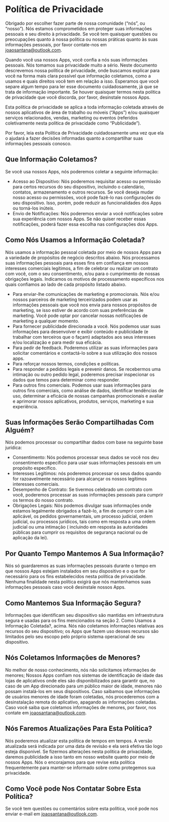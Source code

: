 # Política de Privacidade

Obrigado por escolher fazer parte de nossa comunidade (“nós”, ou 
“nosso”). Nós estamos comprometidos em proteger suas informações 
pessoais e seu direito à privacidade. Se você tem quaisquer 
questões ou preocupações quanto à nossa política ou nossas 
práticas quanto às suas informações pessoais, por favor 
contate-nos em joaosantana@outlook.com.

Quando você usa nossos Apps, você confia a nós suas informações 
pessoais. Nós tomamos sua privacidade muito a sério. Neste 
documento descrevemos nossa política de privacidade, onde 
buscamos explicar para você na forma mais clara possível que 
informação coletamos, como a usamos e quais direitos você tem em 
relação a isso. Esperamos que você separe algum tempo para ler 
esse documento cuidadosamente, já que se trata de informação 
importante. Se houver quaisquer termos nesta política de 
privacidade que você discorda, por favor, desinstale nossos Apps.

Esta política de privacidade se aplica a toda informação 
coletada através de nossos aplicativos de área de trabalho ou 
móveis (“Apps”) e/ou quaisquer serviços relacionados, vendas, 
marketing ou eventos (referidos coletivamente nesta política de 
privacidade como “Publicidade”).

Por favor, leia esta Política de Privacidade cuidadosamente uma 
vez que ela o ajudará a fazer decisões informadas quanto a 
compartilhar suas informações pessoais conosco.

## Que Informação Coletamos?

Se você usa nossos Apps, nós poderemos coletar a seguinte 
informação:

-  Acesso ao Dispositivo: Nós poderemos requisitar acesso ou 
permissão para certos recursos do seu dispositivo, incluindo o 
calendário, contatos, armazenamento e outros recursos. Se você 
deseja mudar nosso acesso ou permissões, você pode fazê-lo nas 
configurações do seu dispositivo. Isso, porém, pode reduzir as 
funcionalidades dos Apps ou torná-los inúteis.
-  Envio de Notificações: Nós poderemos enviar a você 
notificações sobre sua experiência com nossos Apps. Se não 
quiser receber essas notificações, poderá fazer essa escolha nas 
configurações dos Apps.

## Como Nós Usamos a Informação Coletada?

Nós usamos a informação pessoal coletada por meio de nossos Apps 
para a variedade de propósitos de negócio descritos abaixo. Nós 
processamos suas informações pessoais para esses fins em 
confiança em nossos interesses comerciais legítimos, a fim de 
celebrar ou realizar um contrato com você, com o seu 
consentimento, e/ou para o cumprimento de nossas obrigações 
legais. Indicamos os motivos de processamento específicos nos 
quais confiamos ao lado de cada propósito listado abaixo.

-  Para enviar-lhe comunicações de marketing e promocionais. Nós 
e/ou nossos parceiros de marketing terceirizados podem usar as 
informações pessoais que você nos envia para nossos propósitos 
de marketing, se isso estiver de acordo com suas preferências de 
marketing. Você pode optar por cancelar nossas notificações de 
marketing a qualquer momento.
-  Para fornecer publicidade direcionada a você. Nós podemos 
usar suas informações para desenvolver e exibir conteúdo e 
publicidade (e trabalhar com terceiros que o façam) adaptados 
aos seus interesses e/ou localização e para medir sua eficácia.
-  Para pedir de feedback. Poderemos utilizar as suas 
informações para solicitar comentários e contactá-lo sobre a sua 
utilização dos nossos apps.
-  Para reforçar nossos termos, condições e políticas.
-  Para responder a pedidos legais e prevenir danos. Se 
recebermos uma intimação ou outro pedido legal, poderemos 
precisar inspecionar os dados que temos para determinar como 
responder.
-  Para outros fins comerciais. Podemos usar suas informações 
para outros fins comerciais, como análise de dados, identificar 
tendências de uso, determinar a eficácia de nossas campanhas 
promocionais e avaliar e aprimorar nossos aplicativos, produtos, 
serviços, marketing e sua experiência.

## Suas Informações Serão Compartilhadas Com Alguém?

Nós podemos processar ou compartilhar dados com base na seguinte 
base jurídica:

-  Consentimento: Nós podemos processar seus dados se você nos 
deu consentimento específico para usar suas informações pessoais 
em um propósito específico.
-  Interesses Legítimos: nós poderemos processar os seus dados 
quando for razoavelmente necessário para alcançar os nossos 
legítimos interesses comerciais.
-  Desempenho de Contrato: Se tivermos celebrado um contrato com 
você, poderemos processar as suas informações pessoais para 
cumprir os termos do nosso contrato.
-  Obrigações Legais: Nós podemos divulgar suas informações onde 
estamos legalmente obrigados a fazê-lo, a fim de cumprir com a 
lei aplicável, os pedidos governamentais, um processo judicial, 
ordem judicial, ou processos jurídicos, tais como em resposta a 
uma ordem judicial ou uma intimação ( incluindo em resposta às 
autoridades públicas para cumprir os requisitos de segurança 
nacional ou de aplicação da lei).

## Por Quanto Tempo Mantemos A Sua Informação?

Nós só guardaremos as suas informações pessoais durante o tempo 
em que nossos Apps estejam instalados em seu dispositivo e o que 
for necessário para os fins estabelecidos nesta política de 
privacidade. Nenhuma finalidade nesta política exigirá que nós 
mantenhamos suas informações pessoais caso você desinstale 
nossos Apps.

## Como Mantemos Sua Informação Segura?

Informações que identificam seu dispositivo são mantidas em 
infraestrutura segura e usadas para os fins mencionados na seção 
2. Como Usamos a Informação Coletada?, acima. Nós não coletamos 
informações relativas aos recursos do seu dispositivo; os Apps 
que fazem uso desses recursos são limitados pelo seu escopo pelo 
próprio sistema operacional de seu dispositivo.

## Nós Coletamos Informações de Menores?

No melhor de nosso conhecimento, nós não solicitamos informações 
de menores; Nossos Apps confiam nos sistemas de identificação de 
idade das lojas de aplicativos onde eles são disponibilizados 
para garantir que, no caso de um App direcionado para um público 
maior de idade, menores não possam instalá-los em seus 
dispositivos. Caso saibamos que informações de usuários menores 
de idade foram coletadas, nós procederemos com a desinstalação 
remota do aplicativo, apagando as informações coletadas. Caso 
você saiba que coletamos informações de menores, por favor, nos 
contate em joaosantana@outlook.com.

## Nós Faremos Atualizações Para Esta Política?

Nós poderemos atualizar esta política de tempos em tempos. A 
versão atualizada será indicada por uma data de revisão e ela 
será efetiva tão logo esteja disponível. Se fizermos alterações 
nesta política de privacidade, daremos publicidade a isso tanto 
em nosso website quanto por meio de nossos Apps. Nós o 
encorajamos para que revise esta política frequentemente para 
manter-se informado sobre como protegemos sua privacidade.

## Como Você pode Nos Contatar Sobre Esta Política?

Se você tem questões ou comentários sobre esta política, você 
pode nos enviar e-mail em joaosantana@outlook.com.
